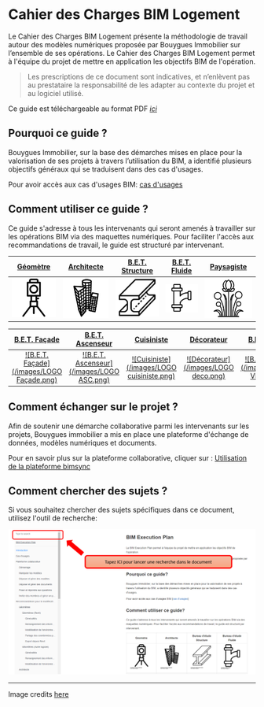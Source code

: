 # Cahier des Charges BIM Logement

Le Cahier des Charges BIM Logement présente la méthodologie de travail autour des modèles numériques proposée par Bouygues Immobilier sur l’ensemble de ses opérations.
Le Cahier des Charges BIM Logement permet à l'équipe du projet de mettre en application les objectifs BIM de l'opération.

> Les prescriptions de ce document sont indicatives, et n’enlèvent pas au prestataire la responsabilité de les adapter au contexte du projet et au logiciel utilisé.

Ce guide est téléchargeable au format PDF [*ici*](https://legacy.gitbook.com/download/pdf/book/bim-bouygues-immobilier/bim-execution-plan)

## Pourquoi ce guide ? 

Bouygues Immobilier, sur la base des démarches mises en place pour la valorisation de ses projets à travers l’utilisation du BIM, a identifié plusieurs objectifs généraux qui se traduisent dans des cas d'usages.

Pour avoir accès aux cas d'usages BIM: [cas d'usages](/01_CasUsages/README.md)

## Comment utiliser ce guide ?

Ce guide s'adresse à tous les intervenants qui seront amenés à travailler sur les opérations BIM via des maquettes numériques. Pour faciliter l'accès aux recommandations de travail, le guide est structuré par intervenant.

| [Géomètre](/lots/geometre/geometre.md) | [Architecte](/lots/architecte/architecte.md) | [B.E.T. Structure](/lots/structure/structure.md) | [B.E.T. Fluide](/lots/fluide/fluide.md) | [Paysagiste](/lots/paysagiste/paysagiste.md) |
| :---: | :---: | :---: | :---: |:---: |
| [![Géomètre](/02_Modelisation/00_communs/images/noun_1082944_cc.png)](/lots/geometre/geometre.md) | [![Architecte](/02_Modelisation/00_communs/images/noun_1261411_cc.png)](/lots/architecte/architecte.md) | [![B.E.T. Structure](/02_Modelisation/00_communs/images/Logo-structure.png)](/lots/structure/structure.md) | [![B.E.T. Fluide](/02_Modelisation/00_communs/images/noun_907762_cc.png)](/lots/fluide/fluide.md) |[![Paysagiste](/02_Modelisation/00_communs/images/Logo-paysagiste.png)](/lots/paysagiste/paysagiste.md) |

| [B.E.T. Façade](/lots/facade/facade.md)  | [B.E.T. Ascenseur](/lots/ascenseur/ascenseur.md) | [Cuisiniste](/lots/cuisiniste/cuisiniste.md)  | [Décorateur](/lots/decorateur/decorateur.md)  | [B.E.T. VRD](/lots/vrd/vrd.md)  |
| :---: | :---: | :---: | :---: | :---: |
| [![B.E.T. Façade](/images/LOGO Façade.png)](/lots/facade/facade.md) | [![B.E.T. Ascenseur](/images/LOGO ASC.png)](/lots/ascenseur/ascenseur.md)  | [![Cuisiniste](/images/LOGO cuisiniste.png)](/lots/cuisiniste/cuisiniste.md)  | [![Décorateur](/images/LOGO deco.png)](/lots/decorateur/decorateur.md)  | [![B.E.T. VRD](/images/LOGO VRD.png)](/lots/vrd/vrd.md) |

## Comment échanger sur le projet ?

Afin de soutenir une démarche collaborative parmi les intervenants sur les projets, Bouygues immobilier a mis en place une plateforme d'échange de données, modèles numériques et documents.

Pour en savoir plus sur la plateforme collaborative, cliquer sur : [Utilisation de la plateforme bimsync](/03_bimsync/README.md)

## Comment chercher des sujets ?

Si vous souhaitez chercher des sujets spécifiques dans ce document, utilisez l'outil de recherche:

![Recherche](/images/Recherche.PNG)

---
Image credits [here](/CREDITS.md)
